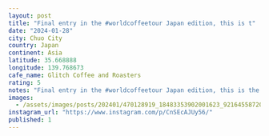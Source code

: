 ```yaml
---
layout: post
title: "Final entry in the #worldcoffeetour Japan edition, this is t"
date: "2024-01-28"
city: Chuo City
country: Japan
continent: Asia
latitude: 35.668888
longitude: 139.768673
cafe_name: Glitch Coffee and Roasters
rating: 5
notes: "Final entry in the #worldcoffeetour Japan edition, this is the OG glitch, a big shout out to my line mate and company for this amazing last coffee experience."
images: 
  - /assets/images/posts/202401/470128919_18483353902001623_9216455872091779893_n_17894638811959962.jpg
instagram_url: "https://www.instagram.com/p/CnSEcAJUy56/"
published: 1
---
```

